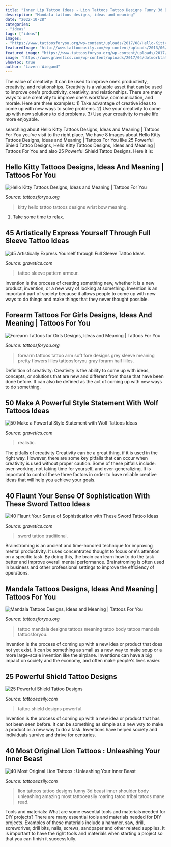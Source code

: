 ```yaml
---
title: "Inner Lip Tattoo Ideas ~ Lion Tattoos Tattoo Designs Funny 3d Beast Inner Shoulder Body Unleashing Amazing Most Tattooeasily Roaring Tatoo Tribal Tatoos Mane Read"
description: "Mandala tattoos designs, ideas and meaning"
date: "2022-10-28"
categories:
- "ideas"
tags: ["ideas"]
images:
- "https://www.tattoosforyou.org/wp-content/uploads/2017/08/Hello-Kitty-Tattoo-on-Wrist.jpg"
featuredImage: "http://www.tattooeasily.com/wp-content/uploads/2013/06/1313.jpg"
featured_image: "https://www.tattoosforyou.org/wp-content/uploads/2017/09/Girl-Forearm-Tattoo.jpg"
image: "https://www.gravetics.com/wp-content/uploads/2017/04/dotworktattoo-lineworktattoo-fullsleevetattoo-mandalatattoo-pattern-armour.jpg"
ShowToc: true
author: "Lavern Wiegand"
---
```



The value of creativity: It can be used to improve one’s productivity, creativity, and relationships.
Creativity is a valuable asset that can be used to improve one's productivity, creativity, and relationships. There are many ways to use creativity to improve one's workflow, communication, and morale. Here are three examples: 1) Take advantage of creative ideas to come up with new ways to solve problems. 2) Use your creativity to come up with new solutions to old problems. 3) Use your creativity to make life more enjoyable.

	

		
searching about Hello Kitty Tattoos Designs, Ideas and Meaning | Tattoos For You you've visit to the right place. We have 8 Images about Hello Kitty Tattoos Designs, Ideas and Meaning | Tattoos For You like 25 Powerful Shield Tattoo Designs, Hello Kitty Tattoos Designs, Ideas and Meaning | Tattoos For You and also 25 Powerful Shield Tattoo Designs. Here it is:
		
    
## Hello Kitty Tattoos Designs, Ideas And Meaning | Tattoos For You

<img loading=lazy src="https://www.tattoosforyou.org/wp-content/uploads/2017/08/Hello-Kitty-Tattoo-on-Wrist.jpg" onerror="this.onerror=null;this.src='https://tse4.mm.bing.net/th?id=OIP.VPGwfrTiUxAAkhueBEFHmgHaJ4&amp;pid=15.1';" alt="Hello Kitty Tattoos Designs, Ideas and Meaning | Tattoos For You">

_Source: tattoosforyou.org_

>kitty hello tattoo tattoos designs wrist bow meaning. 

	

1. Take some time to relax.

    
## 45 Artistically Express Yourself Through Full Sleeve Tattoo Ideas

<img loading=lazy src="https://www.gravetics.com/wp-content/uploads/2017/04/dotworktattoo-lineworktattoo-fullsleevetattoo-mandalatattoo-pattern-armour.jpg" onerror="this.onerror=null;this.src='https://tse1.mm.bing.net/th?id=OIP.5Td0PjkfqFfP-fU7TnuHlgHaGD&amp;pid=15.1';" alt="45 Artistically Express Yourself through Full Sleeve Tattoo Ideas">

_Source: gravetics.com_

>tattoo sleeve pattern armour. 

	

Invention is the process of creating something new, whether it is a new product, invention, or a new way of looking at something. Invention is an important part of society because it allows people to come up with new ways to do things and make things that they never thought possible.

    
## Forearm Tattoos For Girls Designs, Ideas And Meaning | Tattoos For You

<img loading=lazy src="https://www.tattoosforyou.org/wp-content/uploads/2017/09/Girl-Forearm-Tattoo.jpg" onerror="this.onerror=null;this.src='https://tse2.mm.bing.net/th?id=OIP.evo005ro3MtOctD__3ygxQHaJ3&amp;pid=15.1';" alt="Forearm Tattoos for Girls Designs, Ideas and Meaning | Tattoos For You">

_Source: tattoosforyou.org_

>forearm tattoos tattoo arm soft fore designs grey sleeve meaning pretty flowers lilies tattoosforyou gray forarm half lilles. 

	

Definition of creativity:
Creativity is the ability to come up with ideas, concepts, or solutions that are new and different from those that have been done before. It can also be defined as the act of coming up with new ways to do something.

    
## 50 Make A Powerful Style Statement With Wolf Tattoos Ideas

<img loading=lazy src="https://www.gravetics.com/wp-content/uploads/2017/04/Realistic-wolf-tattoo-wolftattoos.jpg" onerror="this.onerror=null;this.src='https://tse1.mm.bing.net/th?id=OIP.10q-Lq3dROJgsw-wsm2MpgHaHa&amp;pid=15.1';" alt="50 Make a Powerful Style Statement with Wolf Tattoos Ideas">

_Source: gravetics.com_

>realistic. 

	

The pitfalls of creativity
Creativity can be a great thing, if it is used in the right way. However, there are some key pitfalls that can occur when creativity is used without proper caution. Some of these pitfalls include: over-working, not taking time for yourself, and over-generalizing. It is important to control these three factors in order to have reliable creative ideas that will help you achieve your goals.

    
## 40 Flaunt Your Sense Of Sophistication With These Sword Tattoo Ideas

<img loading=lazy src="http://www.gravetics.com/wp-content/uploads/2017/04/swordtattoo-classictattoo-tradition-traditional.jpg" onerror="this.onerror=null;this.src='https://tse1.mm.bing.net/th?id=OIP.606V4pbEnRcFLTghPga0jgHaHa&amp;pid=15.1';" alt="40 Flaunt Your Sense of Sophistication with These Sword Tattoo Ideas">

_Source: gravetics.com_

>sword tattoo traditional. 

	

Brainstroming is an ancient and time-honored technique for improving mental productivity. It uses concentrated thought to focus one's attention on a specific task. By doing this, the brain can learn how to do the task better and improve overall mental performance. Brainstroming is often used in business and other professional settings to improve the efficiency of operations.

    
## Mandala Tattoos Designs, Ideas And Meaning | Tattoos For You

<img loading=lazy src="http://www.tattoosforyou.org/wp-content/uploads/2013/11/Mandala-Tattoo-Designs.jpg" onerror="this.onerror=null;this.src='https://tse3.mm.bing.net/th?id=OIP.k6VYuSOEViLdUAIMBRKdnAHaJ4&amp;pid=15.1';" alt="Mandala Tattoos Designs, Ideas and Meaning | Tattoos For You">

_Source: tattoosforyou.org_

>tattoo mandala designs tattoos meaning tatoo body tatoos mandela tattoosforyou. 

	

Invention is the process of coming up with a new idea or product that does not yet exist. It can be something as small as a new way to make soup or a more large-scale invention like the airplane. Inventions can have a big impact on society and the economy, and often make people's lives easier.

    
## 25 Powerful Shield Tattoo Designs

<img loading=lazy src="http://www.tattooeasily.com/wp-content/uploads/2013/06/1313.jpg" onerror="this.onerror=null;this.src='https://tse4.mm.bing.net/th?id=OIP.zbcklhJhCTtK_myoumOyhQHaJ4&amp;pid=15.1';" alt="25 Powerful Shield Tattoo Designs">

_Source: tattooeasily.com_

>tattoo shield designs powerful. 

	

Invention is the process of coming up with a new idea or product that has not been seen before. It can be something as simple as a new way to make a product or a new way to do a task. Inventions have helped society and individuals survive and thrive for centuries.

    
## 40 Most Original Lion Tattoos : Unleashing Your Inner Beast

<img loading=lazy src="http://www.tattooeasily.com/wp-content/uploads/2014/05/Funny-Lion-Tattoos-3.jpg" onerror="this.onerror=null;this.src='https://tse4.mm.bing.net/th?id=OIP.AgAMTN0RtSD6agTl63yY1gHaG-&amp;pid=15.1';" alt="40 Most Original Lion Tattoos : Unleashing Your Inner Beast">

_Source: tattooeasily.com_

>lion tattoos tattoo designs funny 3d beast inner shoulder body unleashing amazing most tattooeasily roaring tatoo tribal tatoos mane read. 

	

Tools and materials: What are some essential tools and materials needed for DIY projects?
There are many essential tools and materials needed for DIY projects. Examples of these materials include a hammer, saw, drill, screwdriver, drill bits, nails, screws, sandpaper and other related supplies. It is important to have the right tools and materials when starting a project so that you can finish it successfully.

